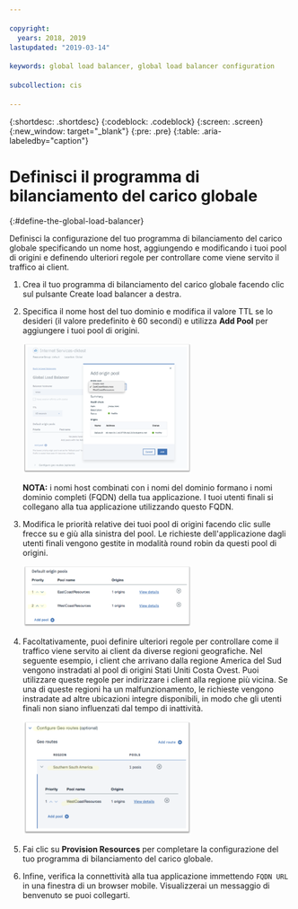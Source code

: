 ```yaml
---

copyright:
  years: 2018, 2019
lastupdated: "2019-03-14"

keywords: global load balancer, global load balancer configuration

subcollection: cis

---
```


{:shortdesc: .shortdesc}
{:codeblock: .codeblock}
{:screen: .screen}
{:new_window: target="_blank"}
{:pre: .pre}
{:table: .aria-labeledby="caption"}

# Definisci il programma di bilanciamento del carico globale 
{:#define-the-global-load-balancer}

 Definisci la configurazione del tuo programma di bilanciamento del carico globale specificando un nome host, aggiungendo e modificando i tuoi pool di origini e definendo ulteriori regole per controllare come viene servito il traffico ai client. 

1. Crea il tuo programma di bilanciamento del carico globale facendo clic sul pulsante Create load balancer a destra.   

2. Specifica il nome host del tuo dominio e modifica il valore TTL se lo desideri (il valore predefinito è 60 secondi) e utilizza **Add Pool** per aggiungere i tuoi pool di origini.  

   <img src="images/reliability11.png" alt="immagine" style="width: 300px;"/>
   
   **NOTA:** i nomi host combinati con i nomi del dominio formano i nomi dominio completi (FQDN) della tua applicazione. I tuoi utenti finali si collegano alla tua applicazione utilizzando questo FQDN.  
   
3. Modifica le priorità relative dei tuoi pool di origini facendo clic sulle frecce su e giù alla sinistra del pool. Le richieste dell'applicazione dagli utenti finali vengono gestite in modalità round robin da questi pool di origini.  
   
   <img src="images/reliability12.png" alt="immagine" style="width: 300px;"/>   
   
4. Facoltativamente, puoi definire ulteriori regole per controllare come il traffico viene servito ai client da diverse regioni geografiche. Nel seguente esempio, i client che arrivano dalla regione America del Sud vengono instradati al pool di origini Stati Uniti Costa Ovest. Puoi utilizzare queste regole per indirizzare i client alla regione più vicina. Se una di queste regioni ha un malfunzionamento, le richieste vengono instradate ad altre ubicazioni integre disponibili, in modo che gli utenti finali non siano influenzati dal tempo di inattività.  

   <img src="images/reliability13.png" alt="immagine" style="width: 300px;"/>   
   
5. Fai clic su **Provision Resources** per completare la configurazione del tuo programma di bilanciamento del carico globale.  
6. Infine, verifica la connettività alla tua applicazione immettendo `FQDN URL` in una finestra di un browser mobile. Visualizzerai un messaggio di benvenuto se puoi collegarti. 

